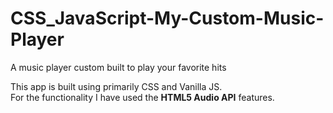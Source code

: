 # CSS_JavaScript-My-Custom-Music-Player
A music player custom built to play your favorite hits

<div>This app is built using primarily CSS and Vanilla JS.</div>
<div>For the functionality I have used the <strong>HTML5 Audio API</strong> features.</div>
